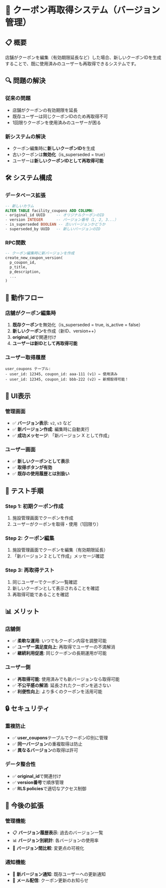# 🔄 クーポン再取得システム（バージョン管理）

## 📋 概要

店舗がクーポンを編集（有効期限延長など）した場合、新しいクーポンIDを生成することで、既に使用済みのユーザーも再取得できるシステムです。

## 🔍 問題の解決

### **従来の問題**
- 店舗がクーポンの有効期限を延長
- 既存ユーザーは同じクーポンIDのため再取得不可
- 1回限りクーポンを使用済みのユーザーが困る

### **新システムの解決**
- クーポン編集時に**新しいクーポンID**を生成
- 古いクーポンは**無効化**（is_superseded = true）
- ユーザーは**新しいクーポンIDとして再取得可能**

## 🛠️ システム構成

### **データベース拡張**
```sql
-- 新しいカラム
ALTER TABLE facility_coupons ADD COLUMN:
- original_id UUID     -- オリジナルクーポンのID
- version INTEGER      -- バージョン番号（1, 2, 3...）
- is_superseded BOOLEAN -- 古いバージョンかどうか
- superseded_by UUID   -- 新しいバージョンのID
```

### **RPC関数**
```sql
-- クーポン編集時に新バージョンを作成
create_new_coupon_version(
  p_coupon_id,
  p_title,
  p_description,
  ...
)
```

## 🎯 動作フロー

### **店舗がクーポン編集時**
1. **既存クーポン**を無効化（is_superseded = true, is_active = false）
2. **新しいクーポン**を作成（新ID、version++）
3. **original_id**で関連付け
4. **ユーザーは新IDとして再取得可能**

### **ユーザー取得履歴**
```
user_coupons テーブル:
- user_id: 12345, coupon_id: aaa-111 (v1) ← 使用済み
- user_id: 12345, coupon_id: bbb-222 (v2) ← 新規取得可能！
```

## 🎨 UI表示

### **管理画面**
- ✅ **バージョン表示**: `v2`, `v3` など
- ✅ **新バージョン作成**: 編集時に自動実行
- ✅ **成功メッセージ**: 「新バージョン X として作成」

### **ユーザー画面**
- ✅ **新しいクーポンとして表示**
- ✅ **取得ボタンが有効**
- ✅ **既存の使用履歴とは別扱い**

## 🧪 テスト手順

### **Step 1: 初期クーポン作成**
1. 施設管理画面でクーポンを作成
2. ユーザーがクーポンを取得・使用（1回限り）

### **Step 2: クーポン編集**
1. 施設管理画面でクーポンを編集（有効期限延長）
2. 「新バージョン 2 として作成」メッセージ確認

### **Step 3: 再取得テスト**
1. 同じユーザーでクーポン一覧確認
2. 新しいクーポンとして表示されることを確認
3. 再取得可能であることを確認

## 📊 メリット

### **店舗側**
- ✅ **柔軟な運用**: いつでもクーポン内容を調整可能
- ✅ **ユーザー満足度向上**: 再取得でユーザーの不満解消
- ✅ **継続利用促進**: 同じクーポンの長期運用が可能

### **ユーザー側**
- ✅ **再取得可能**: 使用済みでも新バージョンなら取得可能
- ✅ **不公平感の解消**: 延長されたクーポンを逃さない
- ✅ **利便性向上**: より多くのクーポンを活用可能

## 🔒 セキュリティ

### **重複防止**
- ✅ **user_coupons**テーブルでクーポンID別に管理
- ✅ **同一バージョン**の重複取得は防止
- ✅ **異なるバージョン**の取得は許可

### **データ整合性**
- ✅ **original_id**で関連付け
- ✅ **version番号**で順序管理
- ✅ **RLS policies**で適切なアクセス制御

## 🚀 今後の拡張

### **管理機能**
- 📋 **バージョン履歴表示**: 過去のバージョン一覧
- 📊 **バージョン別統計**: 各バージョンの使用率
- 🔄 **バージョン間比較**: 変更点の可視化

### **通知機能**
- 📱 **新バージョン通知**: 既存ユーザーへの更新通知
- 📧 **メール配信**: クーポン更新のお知らせ 